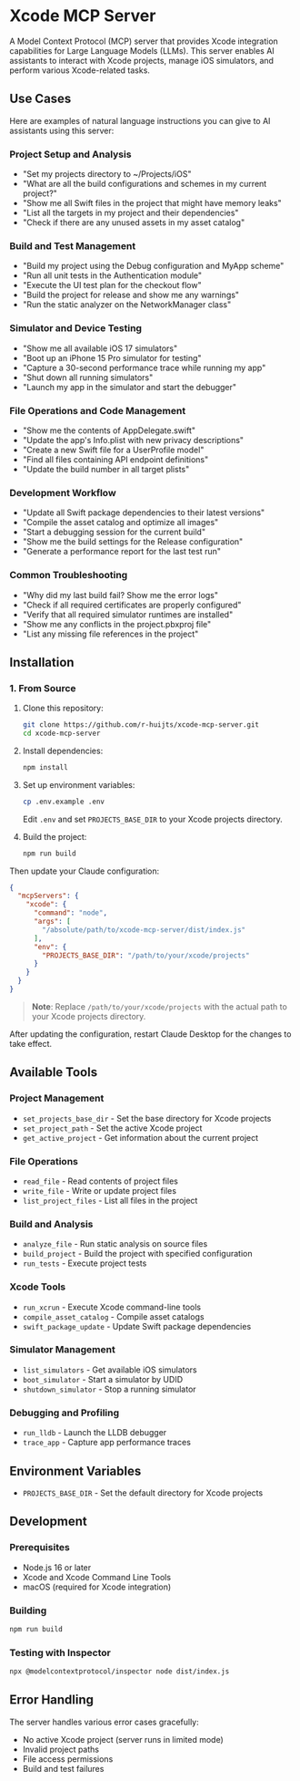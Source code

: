 # Xcode MCP Server

A Model Context Protocol (MCP) server that provides Xcode integration capabilities for Large Language Models (LLMs). This server enables AI assistants to interact with Xcode projects, manage iOS simulators, and perform various Xcode-related tasks.

## Use Cases

Here are examples of natural language instructions you can give to AI assistants using this server:

### Project Setup and Analysis
- "Set my projects directory to ~/Projects/iOS"
- "What are all the build configurations and schemes in my current project?"
- "Show me all Swift files in the project that might have memory leaks"
- "List all the targets in my project and their dependencies"
- "Check if there are any unused assets in my asset catalog"

### Build and Test Management
- "Build my project using the Debug configuration and MyApp scheme"
- "Run all unit tests in the Authentication module"
- "Execute the UI test plan for the checkout flow"
- "Build the project for release and show me any warnings"
- "Run the static analyzer on the NetworkManager class"

### Simulator and Device Testing
- "Show me all available iOS 17 simulators"
- "Boot up an iPhone 15 Pro simulator for testing"
- "Capture a 30-second performance trace while running my app"
- "Shut down all running simulators"
- "Launch my app in the simulator and start the debugger"

### File Operations and Code Management
- "Show me the contents of AppDelegate.swift"
- "Update the app's Info.plist with new privacy descriptions"
- "Create a new Swift file for a UserProfile model"
- "Find all files containing API endpoint definitions"
- "Update the build number in all target plists"

### Development Workflow
- "Update all Swift package dependencies to their latest versions"
- "Compile the asset catalog and optimize all images"
- "Start a debugging session for the current build"
- "Show me the build settings for the Release configuration"
- "Generate a performance report for the last test run"

### Common Troubleshooting
- "Why did my last build fail? Show me the error logs"
- "Check if all required certificates are properly configured"
- "Verify that all required simulator runtimes are installed"
- "Show me any conflicts in the project.pbxproj file"
- "List any missing file references in the project"


## Installation


### 1. From Source

1. Clone this repository:
   ```bash
   git clone https://github.com/r-huijts/xcode-mcp-server.git
   cd xcode-mcp-server
   ```

2. Install dependencies:
   ```bash
   npm install
   ```

3. Set up environment variables:
   ```bash
   cp .env.example .env
   ```
   Edit `.env` and set `PROJECTS_BASE_DIR` to your Xcode projects directory.

4. Build the project:
   ```bash
   npm run build
   ```

Then update your Claude configuration:

```json
{
  "mcpServers": {
    "xcode": {
      "command": "node",
      "args": [
        "/absolute/path/to/xcode-mcp-server/dist/index.js"
      ],
      "env": {
        "PROJECTS_BASE_DIR": "/path/to/your/xcode/projects"
      }
    }
  }
}
```

> **Note**: Replace `/path/to/your/xcode/projects` with the actual path to your Xcode projects directory.

After updating the configuration, restart Claude Desktop for the changes to take effect.

## Available Tools

### Project Management
- `set_projects_base_dir` - Set the base directory for Xcode projects
- `set_project_path` - Set the active Xcode project
- `get_active_project` - Get information about the current project

### File Operations
- `read_file` - Read contents of project files
- `write_file` - Write or update project files
- `list_project_files` - List all files in the project

### Build and Analysis
- `analyze_file` - Run static analysis on source files
- `build_project` - Build the project with specified configuration
- `run_tests` - Execute project tests

### Xcode Tools
- `run_xcrun` - Execute Xcode command-line tools
- `compile_asset_catalog` - Compile asset catalogs
- `swift_package_update` - Update Swift package dependencies

### Simulator Management
- `list_simulators` - Get available iOS simulators
- `boot_simulator` - Start a simulator by UDID
- `shutdown_simulator` - Stop a running simulator

### Debugging and Profiling
- `run_lldb` - Launch the LLDB debugger
- `trace_app` - Capture app performance traces

## Environment Variables

- `PROJECTS_BASE_DIR` - Set the default directory for Xcode projects

## Development

### Prerequisites
- Node.js 16 or later
- Xcode and Xcode Command Line Tools
- macOS (required for Xcode integration)

### Building
```bash
npm run build
```

### Testing with Inspector
```bash
npx @modelcontextprotocol/inspector node dist/index.js
```

## Error Handling

The server handles various error cases gracefully:
- No active Xcode project (server runs in limited mode)
- Invalid project paths
- File access permissions
- Build and test failures



